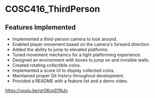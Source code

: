 # COSC416_ThirdPerson

## Features Implemented

- Implemented a third-person camera to look around.
- Enabled player movement based on the camera's forward direction.
- Added the ability to jump to elevated platforms.
- Tuned movement mechanics for a tight platforming experience.
- Designed an environment with boxes to jump on and invisible walls.
- Created rotating collectible coins.
- Implemented a score UI to display collected coins.
- Maintained proper Git history throughout development.
- Provided a README with a feature list and a demo video.
 
https://youtu.be/grOKcpD1NJo
